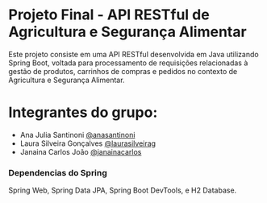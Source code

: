 # Projeto Final - API RESTful de Agricultura e Segurança Alimentar

Este projeto consiste em uma API RESTful desenvolvida em Java utilizando Spring Boot, voltada para processamento de requisições relacionadas à gestão de produtos, carrinhos de compras e pedidos no contexto de Agricultura e Segurança Alimentar.

# Integrantes do grupo:
- Ana Julia Santinoni [@anasantinoni](https://github.com/anasantinoni)
- Laura Silveira Gonçalves [@laurasilveirag](https://github.com/laurasilveirag)
- Janaina Carlos João [@janainacarlos](https://github.com/janainacarlos)

### Dependencias do Spring

Spring Web, Spring Data JPA, Spring Boot DevTools, e H2 Database.
